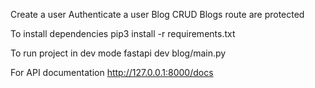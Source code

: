 Create a user
Authenticate a user
Blog CRUD
Blogs route are protected

To install dependencies
pip3 install -r requirements.txt

To run project in dev mode
fastapi dev blog/main.py

For API documentation
http://127.0.0.1:8000/docs
